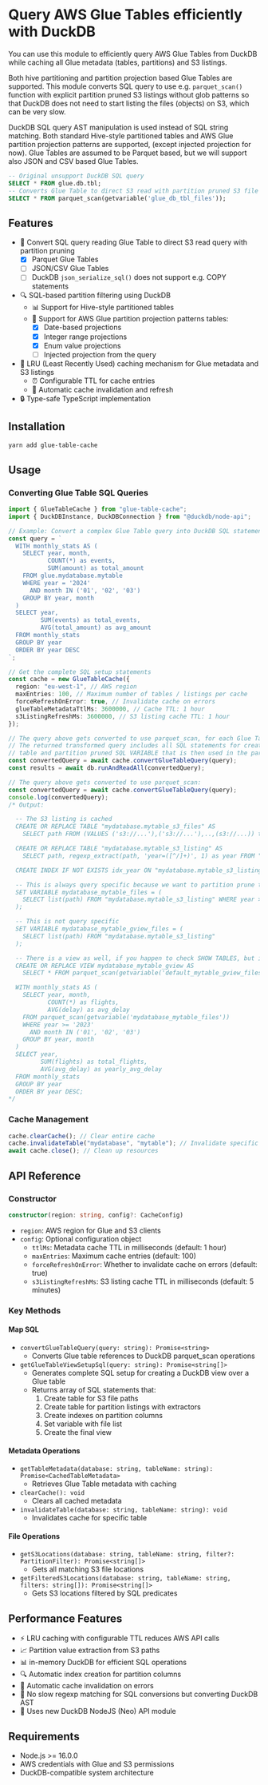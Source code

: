 # Query AWS Glue Tables efficiently with DuckDB

You can use this module to efficiently query AWS Glue Tables from DuckDB while caching all Glue metadata (tables, partitions) and S3 listings.

Both hive partitioning and partition projection based Glue Tables are supported. This module converts SQL query to use e.g. `parquet_scan()` function with explicit partition pruned S3 listings without glob patterns so that DuckDB does not need to start listing the files (objects) on S3, which can be very slow.

DuckDB SQL query AST manipulation is used instead of SQL string matching. Both standard Hive-style partitioned tables and AWS Glue partition projection patterns are supported, (except injected projection for now). Glue Tables are assumed to be Parquet based, but we will support also JSON and CSV based Glue Tables.

```sql
-- Original unsupport DuckDB SQL query
SELECT * FROM glue.db.tbl;
-- Converts Glue Table to direct S3 read with partition pruned S3 file listing stored on DuckDB variable
SELECT * FROM parquet_scan(getvariable('glue_db_tbl_files'));
```

## Features

- 🚀 Convert SQL query reading Glue Table to direct S3 read query with partition pruning
  - [x] Parquet Glue Tables
  - [ ] JSON/CSV Glue Tables
  - [ ] DuckDB `json_serialize_sql()` does not support e.g. COPY statements
- 🔍 SQL-based partition filtering using DuckDB
  - 📊 Support for Hive-style partitioned tables
  - 🎯 Support for AWS Glue partition projection patterns tables:
    - [x] Date-based projections
    - [x] Integer range projections
    - [x] Enum value projections
    - [ ] Injected projection from the query
- 🚀 LRU (Least Recently Used) caching mechanism for Glue metadata and S3 listings
  - ⏰ Configurable TTL for cache entries
  - 🔄 Automatic cache invalidation and refresh
- 🔒 Type-safe TypeScript implementation

## Installation

```bash
yarn add glue-table-cache
```

## Usage

### Converting Glue Table SQL Queries

```typescript
import { GlueTableCache } from "glue-table-cache";
import { DuckDBInstance, DuckDBConnection } from "@duckdb/node-api";

// Example: Convert a complex Glue Table query into DuckDB SQL statements
const query = `
  WITH monthly_stats AS (
    SELECT year, month, 
           COUNT(*) as events,
           SUM(amount) as total_amount
    FROM glue.mydatabase.mytable
    WHERE year = '2024' 
      AND month IN ('01', '02', '03')
    GROUP BY year, month
  )
  SELECT year, 
         SUM(events) as total_events,
         AVG(total_amount) as avg_amount
  FROM monthly_stats
  GROUP BY year
  ORDER BY year DESC
`;

// Get the complete SQL setup statements
const cache = new GlueTableCache({
  region: "eu-west-1", // AWS region
  maxEntries: 100, // Maximum number of tables / listings per cache
  forceRefreshOnError: true, // Invalidate cache on errors
  glueTableMetadataTtlMs: 3600000, // Cache TTL: 1 hour
  s3ListingRefreshMs: 3600000, // S3 listing cache TTL: 1 hour
});

// The query above gets converted to use parquet_scan, for each Glue Table reference.
// The returned transformed query includes all SQL statements for creating S3 listing
// table and partition pruned SQL VARIABLE that is then used in the parquet scan.
const convertedQuery = await cache.convertGlueTableQuery(query);
const results = await db.runAndReadAll(convertedQuery);

// The query above gets converted to use parquet_scan:
const convertedQuery = await cache.convertGlueTableQuery(query);
console.log(convertedQuery);
/* Output:

  -- The S3 listing is cached
  CREATE OR REPLACE TABLE "mydatabase.mytable_s3_files" AS 
    SELECT path FROM (VALUES ('s3://...'),('s3://...'),..,(s3://...)) t(path);

  CREATE OR REPLACE TABLE "mydatabase.mytable_s3_listing" AS 
    SELECT path, regexp_extract(path, 'year=([^/]+)', 1) as year FROM "mydatabase.mytable_s3_files";

  CREATE INDEX IF NOT EXISTS idx_year ON "mydatabase.mytable_s3_listing" (year);

  -- This is always query specific because we want to partition prune the files
  SET VARIABLE mydatabase_mytable_files = (
    SELECT list(path) FROM "mydatabase.mytable_s3_listing" WHERE year >= '2023' AND month IN ('01', '02', '03')
  );

  -- This is not query specific
  SET VARIABLE mydatabase_mytable_gview_files = (
    SELECT list(path) FROM "mydatabase.mytable_s3_listing"
  );

  -- There is a view as well, if you happen to check SHOW TABLES, but it is query specific!
  CREATE OR REPLACE VIEW mydatabase_mytable_gview AS 
    SELECT * FROM parquet_scan(getvariable('default_mytable_gview_files'));

  WITH monthly_stats AS (
    SELECT year, month,
           COUNT(*) as flights,
           AVG(delay) as avg_delay
    FROM parquet_scan(getvariable('mydatabase_mytable_files'))
    WHERE year >= '2023'
      AND month IN ('01', '02', '03')
    GROUP BY year, month
  )
  SELECT year,
         SUM(flights) as total_flights,
         AVG(avg_delay) as yearly_avg_delay
  FROM monthly_stats
  GROUP BY year
  ORDER BY year DESC;
*/
```

### Cache Management

```typescript
cache.clearCache(); // Clear entire cache
cache.invalidateTable("mydatabase", "mytable"); // Invalidate specific table
await cache.close(); // Clean up resources
```

## API Reference

### Constructor

```typescript
constructor(region: string, config?: CacheConfig)
```

- `region`: AWS region for Glue and S3 clients
- `config`: Optional configuration object
  - `ttlMs`: Metadata cache TTL in milliseconds (default: 1 hour)
  - `maxEntries`: Maximum cache entries (default: 100)
  - `forceRefreshOnError`: Whether to invalidate cache on errors (default: true)
  - `s3ListingRefreshMs`: S3 listing cache TTL in milliseconds (default: 5 minutes)

### Key Methods

#### Map SQL

- `convertGlueTableQuery(query: string): Promise<string>`
  - Converts Glue table references to DuckDB parquet_scan operations
- `getGlueTableViewSetupSql(query: string): Promise<string[]>`
  - Generates complete SQL setup for creating a DuckDB view over a Glue table
  - Returns array of SQL statements that:
    1. Create table for S3 file paths
    2. Create table for partition listings with extractors
    3. Create indexes on partition columns
    4. Set variable with file list
    5. Create the final view

#### Metadata Operations

- `getTableMetadata(database: string, tableName: string): Promise<CachedTableMetadata>`
  - Retrieves Glue Table metadata with caching
- `clearCache(): void`
  - Clears all cached metadata
- `invalidateTable(database: string, tableName: string): void`
  - Invalidates cache for specific table

#### File Operations

- `getS3Locations(database: string, tableName: string, filter?: PartitionFilter): Promise<string[]>`
  - Gets all matching S3 file locations
- `getFilteredS3Locations(database: string, tableName: string, filters: string[]): Promise<string[]>`
  - Gets S3 locations filtered by SQL predicates

## Performance Features

- ⚡️ LRU caching with configurable TTL reduces AWS API calls
- 📈 Partition value extraction from S3 paths
- 📊 in-memory DuckDB for efficient SQL operations
- 🔍 Automatic index creation for partition columns
- 🔄 Automatic cache invalidation on errors
- 🚀 No slow regexp matching for SQL conversions but converting DuckDB AST
- 🚀 Uses new DuckDB NodeJS (Neo) API module

## Requirements

- Node.js >= 16.0.0
- AWS credentials with Glue and S3 permissions
- DuckDB-compatible system architecture
